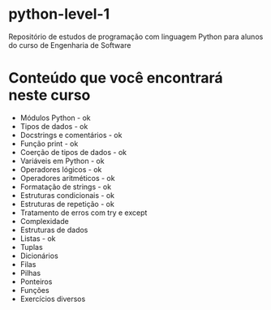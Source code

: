 # python-level-1
 Repositório de estudos de programação com linguagem Python para alunos do curso de Engenharia de Software

# Conteúdo que você encontrará neste curso
- Módulos Python                                            - ok
- Tipos de dados                                            - ok
- Docstrings e comentários                                  - ok
- Função print                                              - ok
- Coerção de tipos de dados                                 - ok
- Variáveis em Python                                       - ok
- Operadores lógicos                                        - ok
- Operadores aritméticos                                    - ok
- Formatação de strings                                     - ok
- Estruturas condicionais                                   - ok
- Estruturas de repetição                                   - ok
- Tratamento de erros com try e except
- Complexidade
- Estruturas de dados
- Listas                                                    - ok
- Tuplas
- Dicionários
- Filas
- Pilhas
- Ponteiros
- Funções
- Exercícios diversos